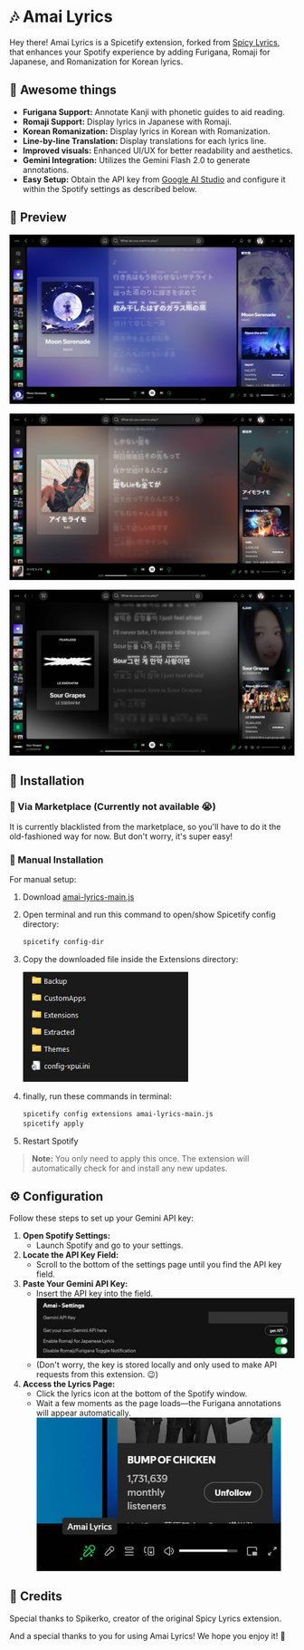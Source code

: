 # 🎶 Amai Lyrics

Hey there! Amai Lyrics is a Spicetify extension, forked from [Spicy Lyrics](https://spicylyrics.org/), that enhances your Spotify experience by adding Furigana, Romaji for Japanese, and Romanization for Korean lyrics.

## 🌟 Awesome things

- **Furigana Support:** Annotate Kanji with phonetic guides to aid reading.
- **Romaji Support:** Display lyrics in Japanese with Romaji.
- **Korean Romanization:** Display lyrics in Korean with Romanization.
- **Line-by-line Translation:** Display translations for each lyrics line.
- **Improved visuals:** Enhanced UI/UX for better readability and aesthetics.
- **Gemini Integration:** Utilizes the Gemini Flash 2.0 to generate annotations.
- **Easy Setup:** Obtain the API key from [Google AI Studio](https://aistudio.google.com/app/apikey) and configure it within the Spotify settings as described below.

## 👀 Preview

![Extension Preview](./previews/preview-large-romaji.jpg)

![Extension Preview](./previews/preview-large-jp2.jpg)

![Extension Preview](./previews/preview-large-kr.jpg)

## 🚀 Installation

### 🛒 Via Marketplace (Currently not available 😭)

It is currently blacklisted from the marketplace, so you'll have to do it the old-fashioned way for now. But don't worry, it's super easy!

### 🔧 Manual Installation

For manual setup:

1. Download [amai-lyrics-main.js](https://github.com/hudzax/amai-lyrics/releases/latest/download/amai-lyrics-main.js)
2. Open terminal and run this command to open/show Spicetify config directory:
   ```bash
   spicetify config-dir
   ```
3. Copy the downloaded file inside the Extensions directory:

   ![Config Screenshot](./previews/config-dir.jpg)

4. finally, run these commands in terminal:
   ```bash
   spicetify config extensions amai-lyrics-main.js
   spicetify apply
   ```
5. Restart Spotify

> **Note:** You only need to apply this once. The extension will automatically check for and install any new updates.

## ⚙️ Configuration

Follow these steps to set up your Gemini API key:

1. **Open Spotify Settings:**
   - Launch Spotify and go to your settings.
2. **Locate the API Key Field:**
   - Scroll to the bottom of the settings page until you find the API key field.
3. **Paste Your Gemini API Key:**
   - Insert the API key into the field.
     ![Settings Screenshot](./previews/settings.jpg)
   - (Don't worry, the key is stored locally and only used to make API requests from this extension. 😉)
4. **Access the Lyrics Page:**
   - Click the lyrics icon at the bottom of the Spotify window.
   - Wait a few moments as the page loads—the Furigana annotations will appear automatically.
     ![Toggle lyrics](./previews/toggle-lyrics-page.jpg)

## 🙏 Credits

Special thanks to Spikerko, creator of the original Spicy Lyrics extension.

And a special thanks to you for using Amai Lyrics! We hope you enjoy it! 🎉
